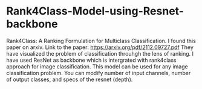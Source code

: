 # Rank4Class-Model-using-Resnet-backbone
Rank4Class: A Ranking Formulation for Multiclass Classification. I found this paper on arxiv. Link to the paper: https://arxiv.org/pdf/2112.09727.pdf
They have visualized the problem of classification throuhgh the lens of ranking. I have used ResNet as backbone which is intergrated with rank4class approach for image classification. This model can be used for any image classification problem. You can modify number of input channels, number of output classes, and specs of the resnet (depth). 
